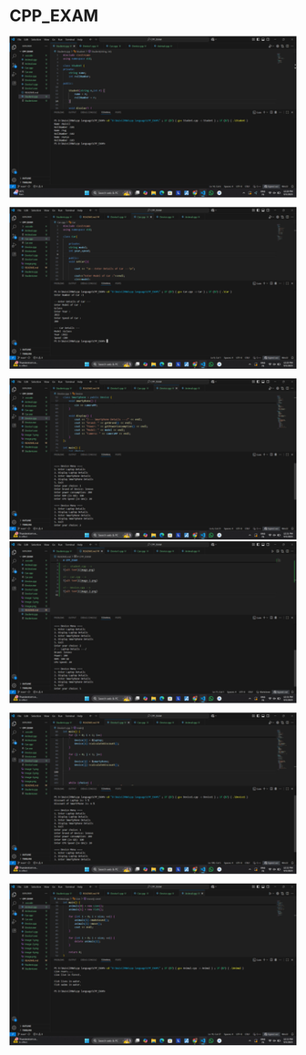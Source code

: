# CPP_EXAM

<!-- student.cpp -->
![alt text](image.png)

<!-- car.cpp -->
![alt text](image-1.png)

<!-- Device.cpp -->
![alt text](image-2.png)
![alt text](image-3.png)

<!-- Device1.cpp -->
![alt text](image-4.png)

<!-- Animal.cpp -->
![alt text](image-5.png)
